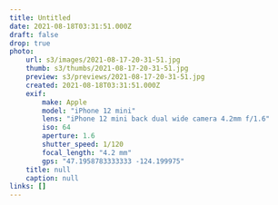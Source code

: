 ```yaml
---
title: Untitled
date: 2021-08-18T03:31:51.000Z
draft: false
drop: true
photo:
    url: s3/images/2021-08-17-20-31-51.jpg
    thumb: s3/thumbs/2021-08-17-20-31-51.jpg
    preview: s3/previews/2021-08-17-20-31-51.jpg
    created: 2021-08-18T03:31:51.000Z
    exif:
        make: Apple
        model: "iPhone 12 mini"
        lens: "iPhone 12 mini back dual wide camera 4.2mm f/1.6"
        iso: 64
        aperture: 1.6
        shutter_speed: 1/120
        focal_length: "4.2 mm"
        gps: "47.1958783333333 -124.199975"
    title: null
    caption: null
links: []
---
```

